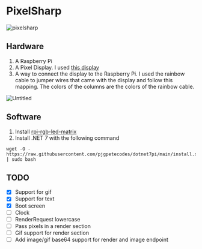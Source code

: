 # PixelSharp

![pixelsharp](https://user-images.githubusercontent.com/10223677/235302181-3d1b693b-c611-4f31-b731-b0231c2d91fc.PNG)


## Hardware
1. A Raspberry Pi
2. A Pixel Display. I used [this display](https://www.amazon.nl/dp/B0B3GQD3JM?ref=ppx_yo2ov_dt_b_product_details&th=1)
3. A way to connect the display to the Raspberry Pi. I used the rainbow cable to jumper wires that came with the display and follow this mapping.
The colors of the columns are the colors of the rainbow cable.

![Untitled](https://user-images.githubusercontent.com/10223677/234552571-4b43de64-0d37-49ad-addc-ccd331c9f193.png)

## Software
1. Install [rpi-rgb-led-matrix](https://github.com/hzeller/rpi-rgb-led-matrix/tree/master)
2. Install .NET 7 with the following command
```
wget -O - https://raw.githubusercontent.com/pjgpetecodes/dotnet7pi/main/install.sh | sudo bash
```


## TODO
- [x] Support for gif
- [x] Support for text
- [x] Boot screen
- [ ] Clock
- [ ] RenderRequest lowercase
- [ ] Pass pixels in a render section
- [ ] Gif support for render section
- [ ] Add image/gif base64 support for render and image endpoint
